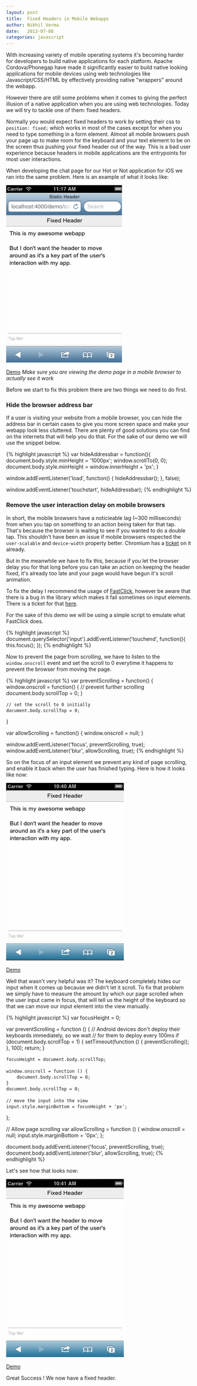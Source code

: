 ```yaml
---
layout: post
title:  Fixed Headers in Mobile Webapps
author: Nikhil Verma
date:   2013-07-08
categories: javascript
---
```


With increasing variety of mobile operating systems it's becoming harder for developers to build native applications for each platform. Apache Cordova/Phonegap have made it significantly easier to build native looking applications for mobile devices using web technologies like Javascript/CSS/HTML by effectively providing native "wrappers" around the webapp.

However there are still some problems when it comes to giving the perfect illusion of a native application when you are using web technologies. Today we will try to tackle one of them: fixed headers.

Normally you would expect fixed headers to work by setting their css to ```position: fixed;``` which works in most of the cases except for when you need to type something in a form element. Almost all mobile browsers push your page up to make room for the keyboard and your text element to be on the screen thus pushing your fixed header out of the way. This is a bad user experience because headers in mobile applications are the entrypoints for most user interactions.

When developing the chat page for our Hot or Not application for iOS we ran into the same problem. Here is an example of what it looks like:

![Fail](/demo/static-header/1.gif)

<a class="button" href="/demo/static-header/problem.html">Demo</a>
*Make sure you are viewing the demo page in a mobile browser to actually see it work*

Before we start to fix this problem there are two things we need to do first.

### Hide the browser address bar

If a user is visiting your website from a mobile browser, you can hide the address bar in certain cases to give you more screen space and make your webapp look less cluttered. There are plenty of good solutions you can find on the internets that will help you do that. For the sake of our demo we will use the snippet below.

{% highlight javascript %}
var hideAddressbar = function(){
    document.body.style.minHeight = '1000px';
    window.scrollTo(0, 0);
    document.body.style.minHeight = window.innerHeight + 'px';
}

window.addEventListener('load', function() {
    hideAddressbar();
}, false);

window.addEventListener('touchstart', hideAddressbar);
{% endhighlight %}

### Remove the user interaction delay on mobile browsers

In short, the mobile browsers have a noticieable lag (~300 milliseconds) from when you tap on something to an action being taken for that tap. That's because the browser is waiting to see if you wanted to do a double tap. This shouldn't have been an issue if mobile browsers respected the ```user-scalable``` and ```device-width``` property better. Chromium has a [ticket](https://code.google.com/p/chromium/issues/detail?id=169642) on it already.

But in the meanwhile we have to fix this, because if you let the browser delay you for that long before you can take an action on keeping the header fixed, it's already too late and your page would have begun it's scroll animation.

To fix the delay I recommend the usage of [FastClick](https://github.com/ftlabs/fastclick), however be aware that there is a bug in the library which makes it fail sometimes on input elements. There is a ticket for that [here](https://github.com/ftlabs/fastclick/issues/132).

For the sake of this demo we will be using a simple script to emulate what FastClick does.

{% highlight javascript %}
document.querySelector('input').addEventListener('touchend', function(){
    this.focus();
});
{% endhighlight %}

Now to prevent the page from scrolling, we have to listen to the ```window.onscroll``` event and set the scroll to 0 everytime it happens to prevent the browser from moving the page.

{% highlight javascript %}
var preventScrolling = function() {
    window.onscroll = function() {
        // prevent further scrolling
        document.body.scrollTop = 0;
    }

    // set the scroll to 0 initially
    document.body.scrollTop = 0;
}

var allowScrolling = function() {
    window.onscroll = null;
}

window.addEventListener('focus', preventScrolling, true);
window.addEventListener('blur', allowScrolling, true);
{% endhighlight %}

So on the focus of an input element we prevent any kind of page scrolling, and enable it back when the user has finished typing. Here is how it looks like now:

![Fail again](/demo/static-header/2.gif)

<a class="button" href="/demo/static-header/1.html">Demo</a>

Well that wasn't very helpful was it? The keyboard completely hides our input when it comes up because we didn't let it scroll. To fix that problem we simply have to measure the amount by which our page scrolled when the user input came in focus, that will tell us the height of the keyboard so that we can move our input element into the view manually.

{% highlight javascript %}
var focusHeight = 0;

var preventScrolling = function () {
    // Android devices don't deploy their keyboards immediately, so we wait
    // for them to deploy every 100ms
    if (document.body.scrollTop < 1) {
        setTimeout(function () {
            preventScrolling();
        }, 100);
        return;
    }

    focusHeight = document.body.scrollTop;

    window.onscroll = function () {
        document.body.scrollTop = 0;
    }
    document.body.scrollTop = 0;

    // move the input into the view
    input.style.marginBottom = focusHeight + 'px';
};

// Allow page scrolling
var allowScrolling = function () {
    window.onscroll = null;
    input.style.marginBottom = '0px';
};

document.body.addEventListener('focus', preventScrolling, true);
document.body.addEventListener('blur', allowScrolling, true);
{% endhighlight %}

Let's see how that looks now:

![Great Success](/demo/static-header/3.gif)

<a class="button" href="/demo/static-header/2.html">Demo</a>

Great Success ! We now have a fixed header.